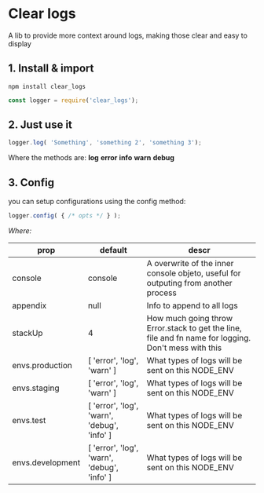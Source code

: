 # Clear logs

A lib to provide more context around logs, making those clear and easy to display

## 1. Install & import

`npm install clear_logs`

```js
const logger = require('clear_logs');
```

## 2. Just use it
```js
logger.log( 'Something', 'something 2', 'something 3');
```

Where the methods are:
**log**
**error**
**info**
**warn**
**debug**

## 3. Config

you can setup configurations using the config method:

```js
logger.config( { /* opts */ } );
```

*Where:*

| prop | default | descr |
| ---- | ------- | ----- |
| console | console | A overwrite of the inner console objeto, useful for outputing from another process |
| appendix | null | Info to append to all logs |
| stackUp | 4 | How much going throw Error.stack to get the line, file and fn name for logging. Don't mess with this |
| envs.production | [ 'error', 'log', 'warn' ] | What types of logs will be sent on this NODE_ENV |
| envs.staging | [ 'error', 'log', 'warn' ] | What types of logs will be sent on this NODE_ENV |
| envs.test | [ 'error', 'log', 'warn', 'debug', 'info' ] | What types of logs will be sent on this NODE_ENV |
| envs.development | [ 'error', 'log', 'warn', 'debug', 'info' ] | What types of logs will be sent on this NODE_ENV |

